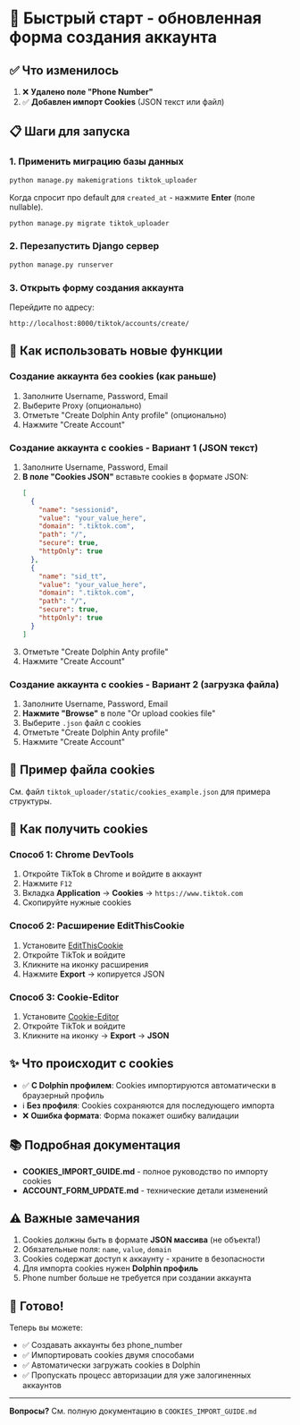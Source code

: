 # 🚀 Быстрый старт - обновленная форма создания аккаунта

## ✅ Что изменилось

1. ❌ **Удалено поле "Phone Number"**
2. ✅ **Добавлен импорт Cookies** (JSON текст или файл)

## 📋 Шаги для запуска

### 1. Применить миграцию базы данных

```bash
python manage.py makemigrations tiktok_uploader
```

Когда спросит про default для `created_at` - нажмите **Enter** (поле nullable).

```bash
python manage.py migrate tiktok_uploader
```

### 2. Перезапустить Django сервер

```bash
python manage.py runserver
```

### 3. Открыть форму создания аккаунта

Перейдите по адресу:
```
http://localhost:8000/tiktok/accounts/create/
```

## 🎯 Как использовать новые функции

### Создание аккаунта без cookies (как раньше)
1. Заполните Username, Password, Email
2. Выберите Proxy (опционально)
3. Отметьте "Create Dolphin Anty profile" (опционально)
4. Нажмите "Create Account"

### Создание аккаунта с cookies - Вариант 1 (JSON текст)
1. Заполните Username, Password, Email
2. **В поле "Cookies JSON"** вставьте cookies в формате JSON:
   ```json
   [
     {
       "name": "sessionid",
       "value": "your_value_here",
       "domain": ".tiktok.com",
       "path": "/",
       "secure": true,
       "httpOnly": true
     },
     {
       "name": "sid_tt",
       "value": "your_value_here",
       "domain": ".tiktok.com",
       "path": "/",
       "secure": true,
       "httpOnly": true
     }
   ]
   ```
3. Отметьте "Create Dolphin Anty profile"
4. Нажмите "Create Account"

### Создание аккаунта с cookies - Вариант 2 (загрузка файла)
1. Заполните Username, Password, Email
2. **Нажмите "Browse"** в поле "Or upload cookies file"
3. Выберите `.json` файл с cookies
4. Отметьте "Create Dolphin Anty profile"
5. Нажмите "Create Account"

## 📂 Пример файла cookies

См. файл `tiktok_uploader/static/cookies_example.json` для примера структуры.

## 🔧 Как получить cookies

### Способ 1: Chrome DevTools
1. Откройте TikTok в Chrome и войдите в аккаунт
2. Нажмите `F12`
3. Вкладка **Application** → **Cookies** → `https://www.tiktok.com`
4. Скопируйте нужные cookies

### Способ 2: Расширение EditThisCookie
1. Установите [EditThisCookie](https://chrome.google.com/webstore/detail/editthiscookie/)
2. Откройте TikTok и войдите
3. Кликните на иконку расширения
4. Нажмите **Export** → копируется JSON

### Способ 3: Cookie-Editor
1. Установите [Cookie-Editor](https://cookie-editor.cgagnier.ca/)
2. Откройте TikTok и войдите
3. Кликните на иконку → **Export** → **JSON**

## ✨ Что происходит с cookies

- ✅ **С Dolphin профилем**: Cookies импортируются автоматически в браузерный профиль
- ℹ️ **Без профиля**: Cookies сохраняются для последующего импорта
- ❌ **Ошибка формата**: Форма покажет ошибку валидации

## 📚 Подробная документация

- **COOKIES_IMPORT_GUIDE.md** - полное руководство по импорту cookies
- **ACCOUNT_FORM_UPDATE.md** - технические детали изменений

## ⚠️ Важные замечания

1. Cookies должны быть в формате **JSON массива** (не объекта!)
2. Обязательные поля: `name`, `value`, `domain`
3. Cookies содержат доступ к аккаунту - храните в безопасности
4. Для импорта cookies нужен **Dolphin профиль**
5. Phone number больше не требуется при создании аккаунта

## 🎉 Готово!

Теперь вы можете:
- ✅ Создавать аккаунты без phone_number
- ✅ Импортировать cookies двумя способами
- ✅ Автоматически загружать cookies в Dolphin
- ✅ Пропускать процесс авторизации для уже залогиненных аккаунтов

---

**Вопросы?** См. полную документацию в `COOKIES_IMPORT_GUIDE.md`




